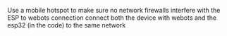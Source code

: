 Use a mobile hotspot to make sure no network firewalls interfere with the ESP to webots connection
connect both the device with webots and the esp32 (in the code) to the same network
